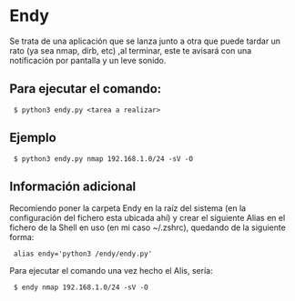 # Endy
Se trata de una aplicación que se lanza junto a otra que puede tardar un rato (ya sea nmap, dirb, etc) ,al terminar, este te avisará con una notificación por pantalla y un leve sonido.

## Para ejecutar el comando:
     $ python3 endy.py <tarea a realizar>

## Ejemplo
     $ python3 endy.py nmap 192.168.1.0/24 -sV -O

## Información adicional
Recomiendo poner la carpeta Endy en la raíz del sistema (en la configuración del fichero esta ubicada ahí) y crear el siguiente Alias en el fichero de la Shell en uso (en mi caso ~/.zshrc), quedando de la siguiente forma:

     alias endy='python3 /endy/endy.py'
     
Para ejecutar el comando una vez hecho el Alis, sería:

     $ endy nmap 192.168.1.0/24 -sV -O
